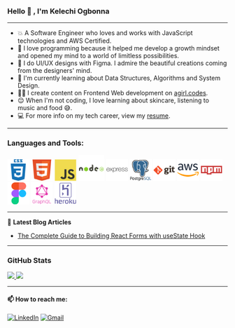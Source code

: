 ### Hello 👋 , I'm Kelechi Ogbonna
***
<!--
**Kellswork/kellswork** is a ✨ _special_ ✨ repository because its `README.md` (this file) appears on your GitHub profile.
Here are some ideas to get you started:

- 🔭 I’m currently working on ...
- 🌱 I’m currently learning ...
- 👯 I’m looking to collaborate on ...
- 🤔 I’m looking for help with ...
- 💬 Ask me about ...
- 📫 How to reach me: ...
- 😄 Pronouns: ...
- ⚡ Fun fact: ...
-->
- 💥  A Software Engineer who loves and works with JavaScript technologies and AWS Certified.
- 💜  I love programming because it helped me develop a growth mindset and opened my mind to a world of limitless possibilities.
- 🎨  I do UI/UX designs with Figma. I admire the beautiful creations coming from the designers' mind.  
- 🌱  I'm currently learning about Data Structures, Algorithms and System Design.
- ✍🏾  I create content on Frontend Web development on [agirl.codes](https://www.agirl.codes/).
- 😌  When I'm not coding, I love learning about skincare, listening to music and food 😅.
- 💻  For more info on my tech career, view my [resume](https://docs.google.com/document/d/1_SOqzofaCN4o9Vgz-Ny2hKsmG4c7xJa_a3rZw4zZn7E/edit?usp=sharing).

***

### Languages and Tools:

<img src="https://github.com/devicons/devicon/blob/master/icons/css3/css3-plain-wordmark.svg" alt="CSS" width="50" height="50"/> <img src="https://github.com/devicons/devicon/blob/master/icons/html5/html5-original.svg" alt="HTML" width="50" height="50"/> 
<img src="https://github.com/devicons/devicon/blob/master/icons/javascript/javascript-original.svg" alt="JavaScript" width="50" height="50"/> 
<img src="https://github.com/devicons/devicon/blob/master/icons/nodejs/nodejs-original-wordmark.svg" alt="NodeJS" width="60" height="60"/>
<img src="https://github.com/devicons/devicon/blob/master/icons/express/express-original-wordmark.svg" alt="ExpressJS" width="50" height="50"/> 
<img src="https://github.com/devicons/devicon/blob/master/icons/postgresql/postgresql-original-wordmark.svg" alt="PostgreSQL" width="50" height="50"/>
<img src="https://github.com/devicons/devicon/blob/master/icons/git/git-original-wordmark.svg" alt="Git" width="50" height="50"/>
<img src="https://github.com/devicons/devicon/blob/master/icons/amazonwebservices/amazonwebservices-original-wordmark.svg" alt="AWS" width="50" height="50"/>
<img src="https://github.com/devicons/devicon/blob/master/icons/npm/npm-original-wordmark.svg" alt="npm" width="50" height="50"/> 
<img src="https://github.com/devicons/devicon/blob/master/icons/figma/figma-original.svg" alt="npm" width="50" height="50"/> 
<img src="https://github.com/devicons/devicon/blob/master/icons/graphql/graphql-plain-wordmark.svg" alt="npm" width="50" height="50"/> 
<img src="https://github.com/devicons/devicon/blob/master/icons/heroku/heroku-original-wordmark.svg" alt="npm" width="50" height="50"/> 

***

📓 **Latest Blog Articles**

- [The Complete Guide to Building React Forms with useState Hook](https://www.agirl.codes/complete-guide-build-react-forms-with-usestate-hook)

***

### GitHub Stats
<p align="left">
<a href="https://github.com/kellswork">
  <img height="180em" src="https://github-readme-stats.vercel.app/api?username=kellswork&show_icons=true&theme=midnight-purple"/>
  <img height="180em" src="https://github-readme-stats.vercel.app/api/top-langs/?username=kellswork&layout=compact&langs_count=8&theme=dark"/>
</a>
</p>

***

#### 📫 How to reach me:
[![LinkedIn](https://img.shields.io/badge/-LINKEDIN-0077B5?style=for-the-badge&logo=linkedin&logoColor=white)](https://www.linkedin.com/in/kelechi-ogbonna/)
[![Gmail](https://img.shields.io/badge/-KELLOGBONNA@GMAIL.COM-D14836?style=for-the-badge&logo=gmail&logoColor=white)](mailto:kellogbonna@gmail.com)



